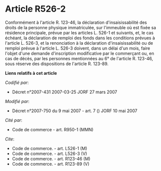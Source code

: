 # Article R526-2

Conformément à l'article R. 123-46, la déclaration d'insaisissabilité des droits de la personne physique immatriculée, sur
l'immeuble où est fixée sa résidence principale, prévue par les articles L. 526-1 et suivants, et, le cas échéant, la
déclaration de remploi des fonds dans les conditions prévues à l'article L. 526-3, et la renonciation à la déclaration
d'insaisissabilité ou de remploi prévue à l'article L. 526-3 doivent, dans un délai d'un mois, faire l'objet d'une demande
d'inscription modificative par le commerçant ou, en cas de décès, par les personnes mentionnées au 6° de l'article R. 123-46,
sous réserve des dispositions de l'article R. 123-89.

**Liens relatifs à cet article**

_Codifié par_:

  - Décret n°2007-431 2007-03-25 JORF 27 mars 2007

_Modifié par_:

  - Décret n°2007-750 du 9 mai 2007 - art. 7 () JORF 10 mai 2007

_Cité par_:

  - Code de commerce - art. R950-1 (MMN)

_Cite_:

  - Code de commerce. - art. L526-1 (M)
  - Code de commerce. - art. L526-3 (V)
  - Code de commerce. - art. R123-46 (M)
  - Code de commerce. - art. R123-89 (V)
